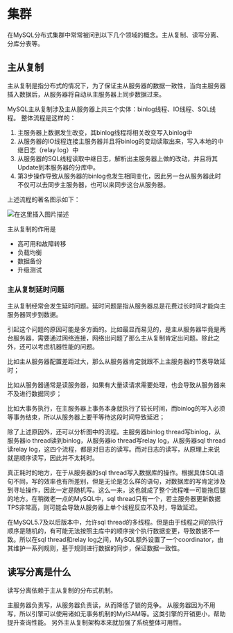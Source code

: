 # 集群

在MySQL分布式集群中常常被问到以下几个领域的概念。主从复制、读写分离、分库分表等。

## 主从复制

主从复制是指分布式的情况下，为了保证主从服务器的数据一致性，当向主服务器插入数据后，从服务器将自动从主服务器上同步数据过来。

MySQL主从复制涉及主从服务器上共三个实体：binlog线程、IO线程、SQL线程。
整体流程是这样的：

1. 主服务器上数据发生改变，其binlog线程将相关改变写入binlog中
2. 从服务器的IO线程连接主服务器并且将binlog的变动读取出来，写入本地的中继日志（relay log）中
3. 从服务器的SQL线程读取中继日志，解析出主服务器上做的改动，并且将其Update到本服务器的分库中。
4. 第3步操作导致从服务器的binlog也发生相同变化，因此另一台从服务器此时不仅可以去同步主服务器，也可以来同步这台从服务器。

上述流程的著名图示如下：

![在这里插入图片描述](https://uploadfiles.nowcoder.com/files/20210411/115285789_1618134217150/20210121201012972.jpg)

主从复制的作用是

- 高可用和故障转移
- 负载均衡
- 数据备份
- 升级测试

### 主从复制延时问题

主从复制经常会发生延时问题。延时问题是指从服务器总是花费过长时间才能向主服务器同步到数据。

引起这个问题的原因可能是多方面的。比如最显而易见的，是主从服务器毕竟是两台服务器，需要通过网络连接，网络出问题了那么主从复制肯定出问题。除此之外，还可以考虑机器性能的问题。

比如主从服务器配置差距过大，那么从服务器肯定就跟不上主服务器的节奏导致延时；

比如从服务器通常是读服务器，如果有大量读请求需要处理，也会导致从服务器来不及进行数据同步；

比如大事务执行，在主服务器上事务本身就执行了较长时间，而binlog的写入必须等事务结束，所以从服务器上要干等待这段时间导致延迟；

除了上述原因外，还可以分析图中的流程。主服务器binlog thread写binlog，从服务器io thread读到binlog，从服务器io thread写relay log，从服务器sql thread读relay log，这四个流程，都是对日志的读写。而对日志的读写，从原理上来说就是顺序读写，因此并不太耗时。

真正耗时的地方，在于从服务器的sql thread写入数据库的操作。根据具体SQL语句不同，写的效率也有所差别，但是无论是怎么样的语句，对数据库的写肯定涉及到寻址操作，因此一定是随机写。这么一来，这也就成了整个流程唯一可能拖后腿的地方。在稍微老一点的MySQL中，sql thread只有一个，若主服务器更新数据TPS非常高，则可能会导致从服务器上单个线程反应不及时，导致延迟。

在MySQL5.7及以后版本中，允许sql thread的多线程。但是由于线程之间的执行顺序是随机的，有可能无法按照主库中的顺序挨个执行数据变更，导致数据不一致。所以在sql thread和relay log之间，MySQL额外设置了一个coordinator，由其维护一系列规则，基于规则进行数据的同步，保证数据一致性。

## 读写分离是什么

读写分离依赖于主从复制的分布式机制。

主服务器负责写，从服务器负责读，从而降低了锁的竞争。
从服务器因为不用写，所以引擎可以使用诸如无事务机制的MyISAM等。这类引擎的开销更小，帮助提升查询性能。
另外主从复制架构本来就加强了系统整体可用性。
